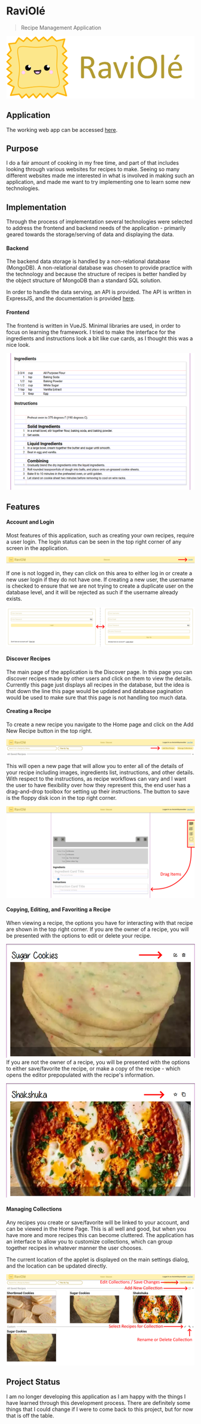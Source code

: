 # RaviOlé
> Recipe Management Application

![Logo](https://raw.githubusercontent.com/AncientAbysswalker/RecipeManager/master/readme/logo.png)

## Application
The working web app can be accessed [here](http://app.raviole.cerberus-heuristics.com).

## Purpose
I do a fair amount of cooking in my free time, and part of that includes looking through various websites for recipes to make. Seeing so many different websites made me interested in what is involved in making such an application, and made me want to try implementing one to learn some new technologies.

## Implementation

Through the process of implementation several technologies were selected to address the frontend and backend needs of the application - primarily geared towards the storage/serving of data and displaying the data.

#### Backend

The backend data storage is handled by a non-relational database (MongoDB). A non-relational database was chosen to provide practice with the technology and because the structure of recipes is better handled by the object structure of MongoDB than a standard SQL solution.

In order to handle the data serving, an API is provided. The API is written in ExpressJS, and the documentation is provided [here](http://raviole.cerberus-heuristics.com/documentation/).

#### Frontend

The frontend is written in VueJS. Minimal libraries are used, in order to focus on learning the framework. I tried to make the interface for the ingredients and instructions look a bit like cue cards, as I thought this was a nice look.

![Cue Card](https://raw.githubusercontent.com/AncientAbysswalker/RecipeManager/master/readme/card_view.png)

## Features

#### Account and Login
Most features of this application, such as creating your own recipes, require a user login. The login status can be seen in the top right corner of any screen in the application.

![Login Location](https://raw.githubusercontent.com/AncientAbysswalker/RecipeManager/master/readme/login_location.png)

If one is not logged in, they can click on this area to either log in or create a new user login if they do not have one. If creating a new user, the username is checked to ensure that we are not trying to create a duplicate user on the database level, and it will be rejected as such if the username already exists.

![Login Page](https://raw.githubusercontent.com/AncientAbysswalker/RecipeManager/master/readme/login_page.png)

#### Discover Recipes

The main page of the application is the Discover page. In this page you can discover recipes made by other users and click on them to view the details. Currently this page just displays all recipes in the database, but the idea is that down the line this page would be updated and database pagination would be used to make sure that this page is not handling too much data.



#### Creating a Recipe
To create a new recipe you navigate to the Home page and click on the Add New Recipe button in the top right.

![Add Recipe Location](https://raw.githubusercontent.com/AncientAbysswalker/RecipeManager/master/readme/new_recipe_location.png)

This will open a new page that will allow you to enter all of the details of your recipe including images, ingredients list, instructions, and other details. With respect to the instructions, as recipe workflows can vary and I want the user to have flexibility over how they represent this, the end user has a drag-and-drop toolbox for setting up their instructions. The button to save is the floppy disk icon in the top right corner.

![Instruction Toolbox](https://raw.githubusercontent.com/AncientAbysswalker/RecipeManager/master/readme/instruction_toolbox.png)

#### Copying, Editing, and Favoriting a Recipe

When viewing a recipe, the options you have for interacting with that recipe are shown in the top right corner. If you are the owner of a recipe, you will be presented with the options to edit or delete your recipe.

![Options Owner](https://raw.githubusercontent.com/AncientAbysswalker/RecipeManager/master/readme/edit_delete.png)
 If you are not the owner of a recipe, you will be presented with the options to either save/favorite the recipe, or make a copy of the recipe - which opens the editor prepopulated with the recipe's information.

![Options Non-Owner](https://raw.githubusercontent.com/AncientAbysswalker/RecipeManager/master/readme/favorite_copy.png)

#### Managing Collections
Any recipes you create or save/favorite will be linked to your account, and can be viewed in the Home Page. This is all well and good, but when you have more and more recipes this can become cluttered. The application has an interface to allow you to customize collections, which can group together recipes in whatever manner the user chooses.

The current location of the applet is displayed on the main settings dialog, and the location can be updated directly.

![Collections](https://raw.githubusercontent.com/AncientAbysswalker/RecipeManager/master/readme/collections.png)

## Project Status

I am no longer developing this application as I am happy with the things I have learned through this development process. There are definitely some things that I could change if I were to come back to this project, but for now that is off the table.
